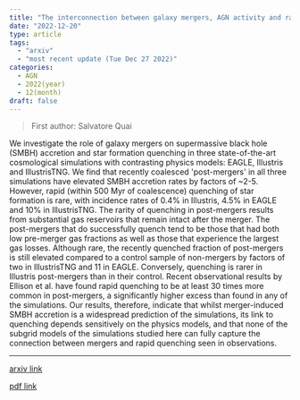 ```yaml
---
title: "The interconnection between galaxy mergers, AGN activity and rapid quenching of star formation in simulated post-merger galaxies"
date: "2022-12-20"
type: article
tags:
  - "arxiv"
  - "most recent update (Tue Dec 27 2022)"
categories:
  - AGN
  - 2022(year)
  - 12(month)
draft: false
---
```


> First author: Salvatore Quai

 We investigate the role of galaxy mergers on supermassive black hole (SMBH)
accretion and star formation quenching in three state-of-the-art cosmological
simulations with contrasting physics models: EAGLE, Illustris and IllustrisTNG.
We find that recently coalesced 'post-mergers' in all three simulations have
elevated SMBH accretion rates by factors of ~2-5. However, rapid (within 500
Myr of coalescence) quenching of star formation is rare, with incidence rates
of 0.4% in Illustris, 4.5% in EAGLE and 10% in IllustrisTNG. The rarity of
quenching in post-mergers results from substantial gas reservoirs that remain
intact after the merger. The post-mergers that do successfully quench tend to
be those that had both low pre-merger gas fractions as well as those that
experience the largest gas losses. Although rare, the recently quenched
fraction of post-mergers is still elevated compared to a control sample of
non-mergers by factors of two in IllustrisTNG and 11 in EAGLE. Conversely,
quenching is rarer in Illustris post-mergers than in their control. Recent
observational results by Ellison et al. have found rapid quenching to be at
least 30 times more common in post-mergers, a significantly higher excess than
found in any of the simulations. Our results, therefore, indicate that whilst
merger-induced SMBH accretion is a widespread prediction of the simulations,
its link to quenching depends sensitively on the physics models, and that none
of the subgrid models of the simulations studied here can fully capture the
connection between mergers and rapid quenching seen in observations.

---
[arxiv link](http://arxiv.org/abs/2212.10598v1)

[pdf link](http://arxiv.org/pdf/2212.10598v1)